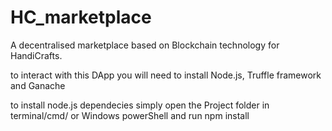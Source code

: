 # HC_marketplace
A decentralised marketplace based on Blockchain technology for HandiCrafts.

to interact with this DApp you will need to install Node.js, Truffle framework and Ganache

to install node.js dependecies simply open the Project folder in terminal/cmd/ or Windows powerShell
and run npm install


